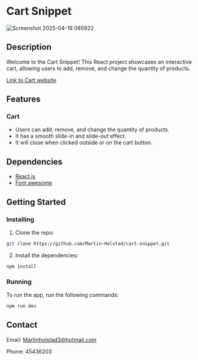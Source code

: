 # Cart Snippet

![Screenshot 2025-04-19 085922](https://github.com/user-attachments/assets/5fa73ade-543c-43f4-a248-e689f2732043)

## Description

Welcome to the Cart Snippet! This React project showcases an interactive cart, allowing users to add, remove, and change the quantity of products.

[Link to Cart website](https://cart-snippet.netlify.app/)

## Features

### Cart

- Users can add, remove, and change the quantity of products.
- It has a smooth slide-in and slide-out effect.
- It will close when clicked outside or on the cart button.

## Dependencies

- [React.js](https://reactjs.org/)
- [Font awesome](https://docs.fontawesome.com/)

## Getting Started

### Installing

1. Clone the repo:

```bash
git clone https://github.com/Martin-Holstad/cart-snippet.git
```

2. Install the dependencies:

```
npm install
```

### Running

To run the app, run the following commands:

```bash
npm run dev
```

## Contact

Email: Martinholstad3@hotmail.com

Phone: 45436203
